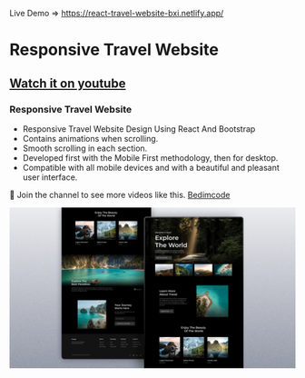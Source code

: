 Live Demo => https://react-travel-website-bxi.netlify.app/

# Responsive Travel Website

## [Watch it on youtube](https://youtu.be/cgV2tN8gxCg)

### Responsive Travel Website

- Responsive Travel Website Design Using React And Bootstrap
- Contains animations when scrolling.
- Smooth scrolling in each section.
- Developed first with the Mobile First methodology, then for desktop.
- Compatible with all mobile devices and with a beautiful and pleasant user interface.

💙 Join the channel to see more videos like this. [Bedimcode](https://www.youtube.com/@Bedimcode)

![preview img](/preview.png)
